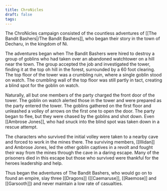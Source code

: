 ```yaml
---
title: ChroNicles
draft: false
tags:
---
```

The ChroNicles campaign consisted of the countless adventures of [[The Bandit Bashers|/The Bandit Bashers]], who began their story in the town of Decharu, in the kingdom of Ni. 

The adventures began when The Bandit Bashers were hired to destroy a group of goblins who had taken over an abandoned watchtower on a hill near the town. The group accepted the job and investigated the tower, finding it at the top oh hill in the forest, surrounded by a 60 foot clearing. The top floor of the tower was a crumbling ruin, where a single goblin stood on watch. The crumbling wall of the top floor was still partly in tact, creating a blind spot for the goblin on watch.

Naturally, all but one members of the party charged the front door of the tower. The goblin on watch alerted those in the tower and were prepared as the party entered the tower. The goblins gathered on the first floor and unleashed a volley of arrows on the first one to open the door. The party began to flee, but they were chased by the goblins and shot down. Even [[Ambrose Jones]], who had snuck into the blind spot was taken down in a rescue attempt. 

The characters who survived the initial volley were taken to a nearby cave and forced to work in the mines there. The surviving members, [[Illidan]] and Ambrose Jones, led the other goblin captives in a revolt and fought their way from the mines through the cave in a daring escape. Many of the prisoners died in this escape but those who survived were thankful for the heroes leadership and help.

Thus began the adventures of The Bandit Bashers, who would go on to found an empire, slay three [[Dragons]] ([[Caemaruse]], [[Raemose]] and [[Garsooth]]) and never maintain a low rate of casualties. 